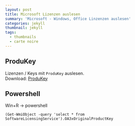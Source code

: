 ```yaml
---
layout: post
title: Microsoft Lizenzen auslesen
summary: 'Microsoft - Windows, Office Linzenzen auslesen'
categories: jekyll
thumbnail: jekyll
tags:
  - thumbnails
  - carte noire
---
```



## ProduKey


Lizenzen / Keys mit `ProduKey` auslesen.
<br>Download: [ProduKey][1]


## Powershell

Win+R -> powershell
```
(Get-WmiObject -query 'select * from SoftwareLicensingService').OA3xOriginalProductKey

```



[1]: http://www.nirsoft.net/utils/produkey.zip